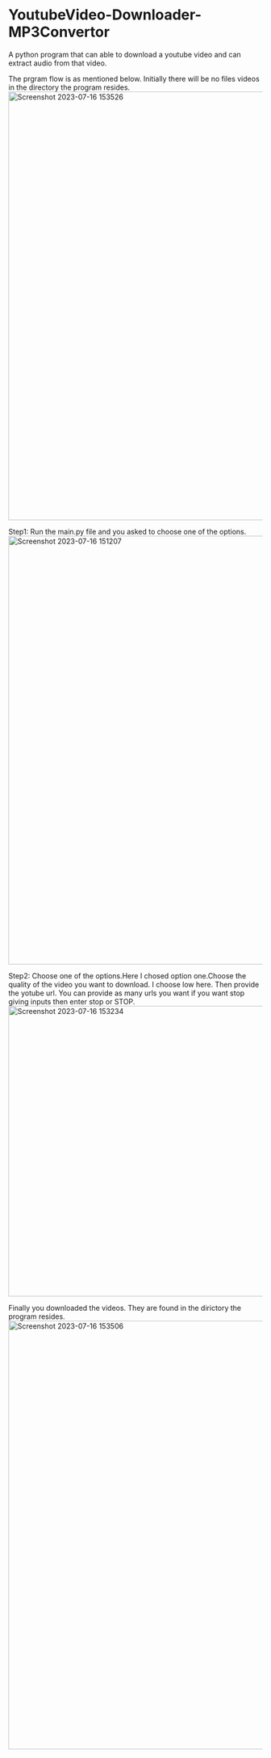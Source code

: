 # YoutubeVideo-Downloader-MP3Convertor
A python program that can able to download a youtube video and can extract audio from that video.

The prgram flow is as mentioned below.
Initially there will be no files videos in the directory the program resides.
<img width="848" alt="Screenshot 2023-07-16 153526" src="https://github.com/IsmailCodeLab/YoutubeVideo-Downloader-MP3Convertor/assets/99345471/c0336888-2b4b-4b64-86e9-beb49b97036f">

Step1: Run the main.py file and you asked to choose one of the options.
<img width="848" alt="Screenshot 2023-07-16 151207" src="https://github.com/IsmailCodeLab/YoutubeVideo-Downloader-MP3Convertor/assets/99345471/c2dca366-3c7e-412b-be1d-4860bea5aec0">


Step2: Choose one of the options.Here I chosed option one.Choose the quality of the video you want to download. I choose low here. Then provide the yotube url.
You can provide as many urls you want if you want stop giving inputs then enter stop or STOP.
<img width="575" alt="Screenshot 2023-07-16 153234" src="https://github.com/IsmailCodeLab/YoutubeVideo-Downloader-MP3Convertor/assets/99345471/24406987-b676-4a2b-a298-a5fa46526316">

Finally you downloaded the videos. They are found in the dirictory the program resides.
<img width="848" alt="Screenshot 2023-07-16 153506" src="https://github.com/IsmailCodeLab/YoutubeVideo-Downloader-MP3Convertor/assets/99345471/2b12274b-5b33-4dee-a56b-48824e4683b2">


